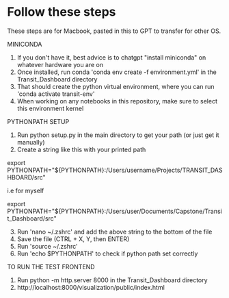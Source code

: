 # Follow these steps
These steps are for Macbook, pasted in this to GPT to transfer for other OS.

MINICONDA 

1. If you don't have it, best advice is to chatgpt "install miniconda" on whatever hardware you are on
2. Once installed, run conda 'conda env create -f environment.yml' in the Transit_Dashboard directory
3. That should create the python virtual environment, where you can run 'conda activate transit-env'
4. When working on any notebooks in this repository, make sure to select this environment kernel

PYTHONPATH SETUP

1. Run python setup.py in the main directory to get your path (or just get it manually)
2. Create a string like this with your printed path

export PYTHONPATH="${PYTHONPATH}:/Users/username/Projects/TRANSIT_DASHBOARD/src"

i.e for myself

export PYTHONPATH="${PYTHONPATH}:/Users/user/Documents/Capstone/Transit_Dashboard/src"

3. Run 'nano ~/.zshrc' and add the above string to the bottom of the file
4. Save the file (CTRL + X, Y, then ENTER)
5. Run 'source ~/.zshrc'
6. Run 'echo $PYTHONPATH' to check if python path set correctly

TO RUN THE TEST FRONTEND

1. Run python -m http.server 8000 in the Transit_Dashboard directory
2. http://localhost:8000/visualization/public/index.html
